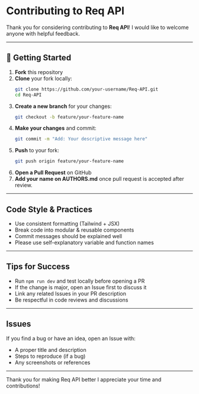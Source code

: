 
# Contributing to Req API

Thank you for considering contributing to **Req API**! I would like to welcome anyone with helpful feedback.

---

## 🔧 Getting Started

1. **Fork** this repository
2. **Clone** your fork locally:
   ```bash
   git clone https://github.com/your-username/Req-API.git
   cd Req-API
   ```
3. **Create a new branch** for your changes:
   ```bash
   git checkout -b feature/your-feature-name
   ```
4. **Make your changes** and commit:
   ```bash
   git commit -m "Add: Your descriptive message here"
   ```
5. **Push** to your fork:
   ```bash
   git push origin feature/your-feature-name
   ```
6. **Open a Pull Request** on GitHub
7. **Add your name on AUTHORS.md** once pull request is accepted after review.

---

## Code Style & Practices

- Use consistent formatting (Tailwind + JSX)
- Break code into modular & reusable components
- Commit messages should be explained well
- Please use self-explanatory variable and function names

---

## Tips for Success

- Run `npm run dev` and test locally before opening a PR
- If the change is major, open an Issue first to discuss it
- Link any related Issues in your PR description
- Be respectful in code reviews and discussions

---

## Issues

If you find a bug or have an idea, open an Issue with:
- A proper title and description
- Steps to reproduce (if a bug)
- Any screenshots or references

---

Thank you for making Req API better
I appreciate your time and contributions!
